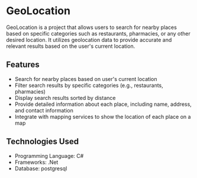 # GeoLocation

GeoLocation is a project that allows users to search for nearby places based on specific categories such as restaurants, pharmacies, or any other desired location. It utilizes geolocation data to provide accurate and relevant results based on the user's current location.

## Features

- Search for nearby places based on user's current location
- Filter search results by specific categories (e.g., restaurants, pharmacies)
- Display search results sorted by distance
- Provide detailed information about each place, including name, address, and contact information
- Integrate with mapping services to show the location of each place on a map

## Technologies Used

- Programming Language: C#
- Frameworks: .Net 
- Database: postgresql
